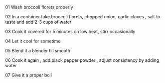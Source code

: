 01
Wash broccoli florets properly

02
In a container take broccoli florets, chopped onion, garlic cloves , salt to taste and add 2-3 cups of water

03
Cook it covered for 5 minutes on low heat, stirr occasionally

04
Let it cool for sometime

05
Blend it a blender till smooth

06
Cook it again , add black pepper powder , adjust consistency by adding water

07
Give it a proper boil
